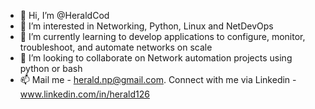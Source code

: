 - 👋 Hi, I’m @HeraldCod
- 👀 I’m interested in Networking, Python, Linux and NetDevOps
- 🌱 I’m currently learning to develop applications to configure, monitor, troubleshoot, and automate networks on scale
- 💞️ I’m looking to collaborate on Network automation projects using python or bash
- 📫 Mail me - herald.np@gmail.com. Connect with me via Linkedin - www.linkedin.com/in/herald126

<!---
HeraldCod/HeraldCod is a ✨ special ✨ repository because its `README.md` (this file) appears on your GitHub profile.
You can click the Preview link to take a look at your changes.
--->
